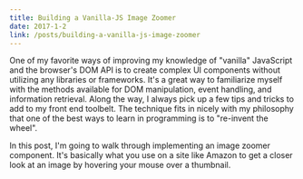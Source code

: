```yaml
---
title: Building a Vanilla-JS Image Zoomer
date: 2017-1-2
link: /posts/building-a-vanilla-js-image-zoomer
---
```


One of my favorite ways of improving my knowledge of "vanilla" JavaScript and the browser's DOM API is to create complex UI components without utilizing any libraries or frameworks. It's a great way to familiarize myself with the methods available for DOM manipulation, event handling, and information retrieval. Along the way, I always pick up a few tips and tricks to add to my front end toolbelt. The technique fits in nicely with my philosophy that one of the best ways to learn in programming is to "re-invent the wheel".

In this post, I'm going to walk through implementing an image zoomer component. It's basically what you use on a site like Amazon to get a closer look at an image by hovering your mouse over a thumbnail.
